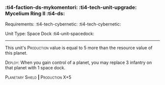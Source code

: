 ### :ti4-faction-ds-mykomentori: :ti4-tech-unit-upgrade: **Mycelium Ring II** :ti4-ds:

Requirements: :ti4-tech-cybernetic: :ti4-tech-cybernetic:

Unit Type: Space Dock :ti4-unit-spacedock:

---

This unit's <span style="font-variant:small-caps;">Production</span> value is equal to 5 more than the resource value of this planet.

<span style="font-variant:small-caps;">Deploy</span>: When you gain control of a planet, you may replace 3 infantry on that planet with 1 space dock.

<span style="font-variant:small-caps;">Planetary Shield</span> __|__ <span style="font-variant:small-caps;">Production</span> X+5
